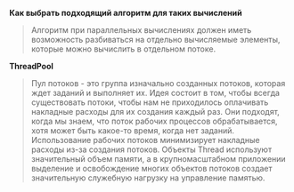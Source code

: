 **Как выбрать подходящий алгоритм для таких вычислений**

> Алгоритм при параллельных вычислениях должен иметь возможность разбиваться на отдельно вычисляемые элементы, которые можно вычислить в отдельном потоке.

**ThreadPool**

> Пул потоков - это группа изначально созданных потоков, которая ждет заданий и выполняет их. Идея состоит в том, чтобы всегда существовать потоки, чтобы нам не приходилось оплачивать накладные расходы для их создания каждый раз. Они подходят, когда мы знаем, что поток рабочих процессов обрабатывается, хотя может быть какое-то время, когда нет заданий. Использование рабочих потоков минимизирует накладные расходы из-за создания потоков. Объекты Thread используют значительный объем памяти, а в крупномасштабном приложении выделение и освобождение многих объектов потоков создает значительную служебную нагрузку на управление памятью.